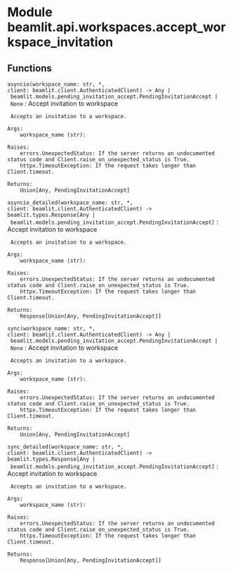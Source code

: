 Module beamlit.api.workspaces.accept_workspace_invitation
=========================================================

Functions
---------

`asyncio(workspace_name: str, *, client: beamlit.client.AuthenticatedClient) ‑> Any | beamlit.models.pending_invitation_accept.PendingInvitationAccept | None`
:   Accept invitation to workspace
    
     Accepts an invitation to a workspace.
    
    Args:
        workspace_name (str):
    
    Raises:
        errors.UnexpectedStatus: If the server returns an undocumented status code and Client.raise_on_unexpected_status is True.
        httpx.TimeoutException: If the request takes longer than Client.timeout.
    
    Returns:
        Union[Any, PendingInvitationAccept]

`asyncio_detailed(workspace_name: str, *, client: beamlit.client.AuthenticatedClient) ‑> beamlit.types.Response[Any | beamlit.models.pending_invitation_accept.PendingInvitationAccept]`
:   Accept invitation to workspace
    
     Accepts an invitation to a workspace.
    
    Args:
        workspace_name (str):
    
    Raises:
        errors.UnexpectedStatus: If the server returns an undocumented status code and Client.raise_on_unexpected_status is True.
        httpx.TimeoutException: If the request takes longer than Client.timeout.
    
    Returns:
        Response[Union[Any, PendingInvitationAccept]]

`sync(workspace_name: str, *, client: beamlit.client.AuthenticatedClient) ‑> Any | beamlit.models.pending_invitation_accept.PendingInvitationAccept | None`
:   Accept invitation to workspace
    
     Accepts an invitation to a workspace.
    
    Args:
        workspace_name (str):
    
    Raises:
        errors.UnexpectedStatus: If the server returns an undocumented status code and Client.raise_on_unexpected_status is True.
        httpx.TimeoutException: If the request takes longer than Client.timeout.
    
    Returns:
        Union[Any, PendingInvitationAccept]

`sync_detailed(workspace_name: str, *, client: beamlit.client.AuthenticatedClient) ‑> beamlit.types.Response[Any | beamlit.models.pending_invitation_accept.PendingInvitationAccept]`
:   Accept invitation to workspace
    
     Accepts an invitation to a workspace.
    
    Args:
        workspace_name (str):
    
    Raises:
        errors.UnexpectedStatus: If the server returns an undocumented status code and Client.raise_on_unexpected_status is True.
        httpx.TimeoutException: If the request takes longer than Client.timeout.
    
    Returns:
        Response[Union[Any, PendingInvitationAccept]]